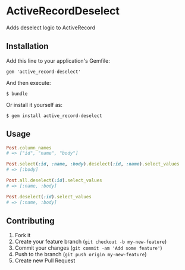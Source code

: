 # ActiveRecordDeselect

Adds deselect logic to ActiveRecord

## Installation

Add this line to your application's Gemfile:

    gem 'active_record-deselect'

And then execute:

    $ bundle

Or install it yourself as:

    $ gem install active_record-deselect

## Usage

```ruby
Post.column_names
# => ["id", "name", "body"]

Post.select(:id, :name, :body).deselect(:id, :name).select_values
# => [:body]

Post.all.deselect(:id).select_values
# => [:name, :body]

Post.deselect(:id).select_values
# => [:name, :body]
```

## Contributing

1. Fork it
2. Create your feature branch (`git checkout -b my-new-feature`)
3. Commit your changes (`git commit -am 'Add some feature'`)
4. Push to the branch (`git push origin my-new-feature`)
5. Create new Pull Request

